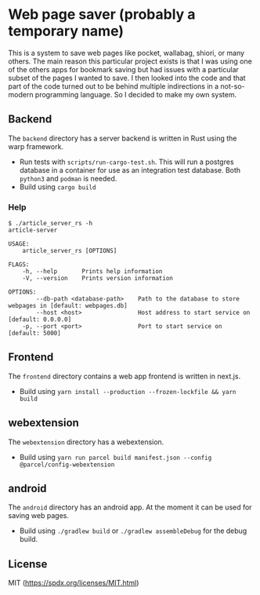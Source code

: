 # Web page saver (probably a temporary name)

This is a system to save web pages like pocket, wallabag, shiori, or
many others. The main reason this particular project exists is that I
was using one of the others apps for bookmark saving but had issues with
a particular subset of the pages I wanted to save. I then looked into
the code and that part of the code turned out to be behind multiple
indirections in a not-so-modern programming language. So I decided to
make my own system.

## Backend
The `backend` directory has a server backend is written in Rust using the warp framework.
- Run tests with `scripts/run-cargo-test.sh`. This will run a postgres
  database in a container for use as an integration test database. Both `python3` and `podman` is needed.
- Build using `cargo build`

### Help
```
$ ./article_server_rs -h
article-server

USAGE:
    article_server_rs [OPTIONS]

FLAGS:
    -h, --help       Prints help information
    -V, --version    Prints version information

OPTIONS:
        --db-path <database-path>    Path to the database to store webpages in [default: webpages.db]
        --host <host>                Host address to start service on [default: 0.0.0.0]
    -p, --port <port>                Port to start service on [default: 5000]
```

## Frontend
The `frontend` directory contains a web app frontend is written in next.js.
- Build using `yarn install --production --frozen-lockfile && yarn build`

## webextension
The `webextension` directory has a webextension.
- Build using `yarn run parcel build manifest.json --config @parcel/config-webextension`

## android
The `android` directory has an android app. At the moment it can be used
for saving web pages.
- Build using `./gradlew build` or `./gradlew assembleDebug` for the
  debug build.

## License
MIT (<https://spdx.org/licenses/MIT.html>)
